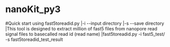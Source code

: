 # nanoKit_py3
#Quick start using fast5toreadid.py
|-i --input directory
|-s --save directory
|This tool is designed to extract million of fast5 files from nanopore read signal files to basecalled read id (read name)
|fast5toreadid.py -i fast5_test/ -s fast5toreadid_test_result
